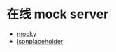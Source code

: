 # 在线 mock server

- [mocky](https://designer.mocky.io/design/confirmation)
- [jsonplaceholder](https://jsonplaceholder.typicode.com/)
